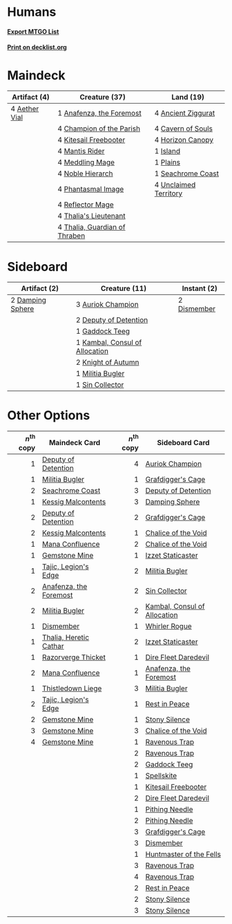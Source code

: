 # Humans

#### [Export MTGO List](../collection/Humans/Humans.txt)
#### [Print on decklist.org](http://decklist.org/?deckmain=4%09Aether%20Vial%0A1%09Anafenza,%20the%20Foremost%0A4%09Ancient%20Ziggurat%0A4%09Cavern%20of%20Souls%0A4%09Champion%20of%20the%20Parish%0A4%09Horizon%20Canopy%0A1%09Island%0A4%09Kitesail%20Freebooter%0A4%09Mantis%20Rider%0A4%09Meddling%20Mage%0A4%09Noble%20Hierarch%0A4%09Phantasmal%20Image%0A1%09Plains%0A4%09Reflector%20Mage%0A1%09Seachrome%20Coast%0A4%09Thalia's%20Lieutenant%0A4%09Thalia,%20Guardian%20of%20Thraben%0A4%09Unclaimed%20Territory&deckside=3%09Auriok%20Champion%0A2%09Damping%20Sphere%0A2%09Deputy%20of%20Detention%0A2%09Dismember%0A1%09Gaddock%20Teeg%0A1%09Kambal,%20Consul%20of%20Allocation%0A2%09Knight%20of%20Autumn%0A1%09Militia%20Bugler%0A1%09Sin%20Collector)
# Maindeck

|                                     Artifact (4)                                      |                                             Creature (37)                                              |                                           Land (19)                                            |
|---------------------------------------------------------------------------------------|--------------------------------------------------------------------------------------------------------|------------------------------------------------------------------------------------------------|
|4 [Aether Vial](http://gatherer.wizards.com/Pages/Card/Details.aspx?multiverseid=48146)|1 [Anafenza, the Foremost](http://gatherer.wizards.com/Pages/Card/Details.aspx?multiverseid=386476)     |4 [Ancient Ziggurat](http://gatherer.wizards.com/Pages/Card/Details.aspx?multiverseid=189271)   |
|                                                                                       |4 [Champion of the Parish](http://gatherer.wizards.com/Pages/Card/Details.aspx?multiverseid=409580)     |4 [Cavern of Souls](http://gatherer.wizards.com/Pages/Card/Details.aspx?multiverseid=278058)    |
|                                                                                       |4 [Kitesail Freebooter](http://gatherer.wizards.com/Pages/Card/Details.aspx?multiverseid=435264)        |4 [Horizon Canopy](http://gatherer.wizards.com/Pages/Card/Details.aspx?multiverseid=409571)     |
|                                                                                       |4 [Mantis Rider](http://gatherer.wizards.com/Pages/Card/Details.aspx?multiverseid=386589)               |1 [Island](http://gatherer.wizards.com/Pages/Card/Details.aspx?multiverseid=439857)             |
|                                                                                       |4 [Meddling Mage](http://gatherer.wizards.com/Pages/Card/Details.aspx?multiverseid=179547)              |1 [Plains](http://gatherer.wizards.com/Pages/Card/Details.aspx?multiverseid=439856)             |
|                                                                                       |4 [Noble Hierarch](http://gatherer.wizards.com/Pages/Card/Details.aspx?multiverseid=179434)             |1 [Seachrome Coast](http://gatherer.wizards.com/Pages/Card/Details.aspx?multiverseid=209399)    |
|                                                                                       |4 [Phantasmal Image](http://gatherer.wizards.com/Pages/Card/Details.aspx?multiverseid=220099)           |4 [Unclaimed Territory](http://gatherer.wizards.com/Pages/Card/Details.aspx?multiverseid=435419)|
|                                                                                       |4 [Reflector Mage](http://gatherer.wizards.com/Pages/Card/Details.aspx?multiverseid=407667)             |                                                                                                |
|                                                                                       |4 [Thalia's Lieutenant](http://gatherer.wizards.com/Pages/Card/Details.aspx?multiverseid=409783)        |                                                                                                |
|                                                                                       |4 [Thalia, Guardian of Thraben](http://gatherer.wizards.com/Pages/Card/Details.aspx?multiverseid=442025)|                                                                                                |


# Sideboard

|                                       Artifact (2)                                        |                                              Creature (11)                                              |                                     Instant (2)                                      |
|-------------------------------------------------------------------------------------------|---------------------------------------------------------------------------------------------------------|--------------------------------------------------------------------------------------|
|2 [Damping Sphere](http://gatherer.wizards.com/Pages/Card/Details.aspx?multiverseid=443101)|3 [Auriok Champion](http://gatherer.wizards.com/Pages/Card/Details.aspx?multiverseid=72921)              |2 [Dismember](http://gatherer.wizards.com/Pages/Card/Details.aspx?multiverseid=382182)|
|                                                                                           |2 [Deputy of Detention](http://gatherer.wizards.com/Pages/Card/Details.aspx?multiverseid=457309)         |                                                                                      |
|                                                                                           |1 [Gaddock Teeg](http://gatherer.wizards.com/Pages/Card/Details.aspx?multiverseid=140188)                |                                                                                      |
|                                                                                           |1 [Kambal, Consul of Allocation](http://gatherer.wizards.com/Pages/Card/Details.aspx?multiverseid=417756)|                                                                                      |
|                                                                                           |2 [Knight of Autumn](http://gatherer.wizards.com/Pages/Card/Details.aspx?multiverseid=452933)            |                                                                                      |
|                                                                                           |1 [Militia Bugler](http://gatherer.wizards.com/Pages/Card/Details.aspx?multiverseid=447165)              |                                                                                      |
|                                                                                           |1 [Sin Collector](http://gatherer.wizards.com/Pages/Card/Details.aspx?multiverseid=368968)               |                                                                                      |


# Other Options

|*n*<sup>th</sup> copy|                                          Maindeck Card                                          |*n*<sup>th</sup> copy|                                            Sideboard Card                                             |
|--------------------:|-------------------------------------------------------------------------------------------------|--------------------:|-------------------------------------------------------------------------------------------------------|
|                    1|[Deputy of Detention](http://gatherer.wizards.com/Pages/Card/Details.aspx?multiverseid=457309)   |                    4|[Auriok Champion](http://gatherer.wizards.com/Pages/Card/Details.aspx?multiverseid=72921)              |
|                    1|[Militia Bugler](http://gatherer.wizards.com/Pages/Card/Details.aspx?multiverseid=447165)        |                    1|[Grafdigger's Cage](http://gatherer.wizards.com/Pages/Card/Details.aspx?multiverseid=278452)           |
|                    2|[Seachrome Coast](http://gatherer.wizards.com/Pages/Card/Details.aspx?multiverseid=209399)       |                    3|[Deputy of Detention](http://gatherer.wizards.com/Pages/Card/Details.aspx?multiverseid=457309)         |
|                    1|[Kessig Malcontents](http://gatherer.wizards.com/Pages/Card/Details.aspx?multiverseid=240114)    |                    3|[Damping Sphere](http://gatherer.wizards.com/Pages/Card/Details.aspx?multiverseid=443101)              |
|                    2|[Deputy of Detention](http://gatherer.wizards.com/Pages/Card/Details.aspx?multiverseid=457309)   |                    2|[Grafdigger's Cage](http://gatherer.wizards.com/Pages/Card/Details.aspx?multiverseid=278452)           |
|                    2|[Kessig Malcontents](http://gatherer.wizards.com/Pages/Card/Details.aspx?multiverseid=240114)    |                    1|[Chalice of the Void](http://gatherer.wizards.com/Pages/Card/Details.aspx?multiverseid=442211)         |
|                    1|[Mana Confluence](http://gatherer.wizards.com/Pages/Card/Details.aspx?multiverseid=409573)       |                    2|[Chalice of the Void](http://gatherer.wizards.com/Pages/Card/Details.aspx?multiverseid=442211)         |
|                    1|[Gemstone Mine](http://gatherer.wizards.com/Pages/Card/Details.aspx?multiverseid=109761)         |                    1|[Izzet Staticaster](http://gatherer.wizards.com/Pages/Card/Details.aspx?multiverseid=253638)           |
|                    1|[Tajic, Legion's Edge](http://gatherer.wizards.com/Pages/Card/Details.aspx?multiverseid=452954)  |                    2|[Militia Bugler](http://gatherer.wizards.com/Pages/Card/Details.aspx?multiverseid=447165)              |
|                    2|[Anafenza, the Foremost](http://gatherer.wizards.com/Pages/Card/Details.aspx?multiverseid=386476)|                    2|[Sin Collector](http://gatherer.wizards.com/Pages/Card/Details.aspx?multiverseid=368968)               |
|                    2|[Militia Bugler](http://gatherer.wizards.com/Pages/Card/Details.aspx?multiverseid=447165)        |                    2|[Kambal, Consul of Allocation](http://gatherer.wizards.com/Pages/Card/Details.aspx?multiverseid=417756)|
|                    1|[Dismember](http://gatherer.wizards.com/Pages/Card/Details.aspx?multiverseid=382182)             |                    1|[Whirler Rogue](http://gatherer.wizards.com/Pages/Card/Details.aspx?multiverseid=451066)               |
|                    1|[Thalia, Heretic Cathar](http://gatherer.wizards.com/Pages/Card/Details.aspx?multiverseid=414338)|                    2|[Izzet Staticaster](http://gatherer.wizards.com/Pages/Card/Details.aspx?multiverseid=253638)           |
|                    1|[Razorverge Thicket](http://gatherer.wizards.com/Pages/Card/Details.aspx?multiverseid=209407)    |                    1|[Dire Fleet Daredevil](http://gatherer.wizards.com/Pages/Card/Details.aspx?multiverseid=439756)        |
|                    2|[Mana Confluence](http://gatherer.wizards.com/Pages/Card/Details.aspx?multiverseid=409573)       |                    1|[Anafenza, the Foremost](http://gatherer.wizards.com/Pages/Card/Details.aspx?multiverseid=386476)      |
|                    1|[Thistledown Liege](http://gatherer.wizards.com/Pages/Card/Details.aspx?multiverseid=147409)     |                    3|[Militia Bugler](http://gatherer.wizards.com/Pages/Card/Details.aspx?multiverseid=447165)              |
|                    2|[Tajic, Legion's Edge](http://gatherer.wizards.com/Pages/Card/Details.aspx?multiverseid=452954)  |                    1|[Rest in Peace](http://gatherer.wizards.com/Pages/Card/Details.aspx?multiverseid=442021)               |
|                    2|[Gemstone Mine](http://gatherer.wizards.com/Pages/Card/Details.aspx?multiverseid=109761)         |                    1|[Stony Silence](http://gatherer.wizards.com/Pages/Card/Details.aspx?multiverseid=247425)               |
|                    3|[Gemstone Mine](http://gatherer.wizards.com/Pages/Card/Details.aspx?multiverseid=109761)         |                    3|[Chalice of the Void](http://gatherer.wizards.com/Pages/Card/Details.aspx?multiverseid=442211)         |
|                    4|[Gemstone Mine](http://gatherer.wizards.com/Pages/Card/Details.aspx?multiverseid=109761)         |                    1|[Ravenous Trap](http://gatherer.wizards.com/Pages/Card/Details.aspx?multiverseid=197537)               |
|                     |                                                                                                 |                    2|[Ravenous Trap](http://gatherer.wizards.com/Pages/Card/Details.aspx?multiverseid=197537)               |
|                     |                                                                                                 |                    2|[Gaddock Teeg](http://gatherer.wizards.com/Pages/Card/Details.aspx?multiverseid=140188)                |
|                     |                                                                                                 |                    1|[Spellskite](http://gatherer.wizards.com/Pages/Card/Details.aspx?multiverseid=397743)                  |
|                     |                                                                                                 |                    1|[Kitesail Freebooter](http://gatherer.wizards.com/Pages/Card/Details.aspx?multiverseid=435264)         |
|                     |                                                                                                 |                    2|[Dire Fleet Daredevil](http://gatherer.wizards.com/Pages/Card/Details.aspx?multiverseid=439756)        |
|                     |                                                                                                 |                    1|[Pithing Needle](http://gatherer.wizards.com/Pages/Card/Details.aspx?multiverseid=129526)              |
|                     |                                                                                                 |                    2|[Pithing Needle](http://gatherer.wizards.com/Pages/Card/Details.aspx?multiverseid=129526)              |
|                     |                                                                                                 |                    3|[Grafdigger's Cage](http://gatherer.wizards.com/Pages/Card/Details.aspx?multiverseid=278452)           |
|                     |                                                                                                 |                    3|[Dismember](http://gatherer.wizards.com/Pages/Card/Details.aspx?multiverseid=382182)                   |
|                     |                                                                                                 |                    1|[Huntmaster of the Fells](http://gatherer.wizards.com/Pages/Card/Details.aspx?multiverseid=262875)     |
|                     |                                                                                                 |                    3|[Ravenous Trap](http://gatherer.wizards.com/Pages/Card/Details.aspx?multiverseid=197537)               |
|                     |                                                                                                 |                    4|[Ravenous Trap](http://gatherer.wizards.com/Pages/Card/Details.aspx?multiverseid=197537)               |
|                     |                                                                                                 |                    2|[Rest in Peace](http://gatherer.wizards.com/Pages/Card/Details.aspx?multiverseid=442021)               |
|                     |                                                                                                 |                    2|[Stony Silence](http://gatherer.wizards.com/Pages/Card/Details.aspx?multiverseid=247425)               |
|                     |                                                                                                 |                    3|[Stony Silence](http://gatherer.wizards.com/Pages/Card/Details.aspx?multiverseid=247425)               |

